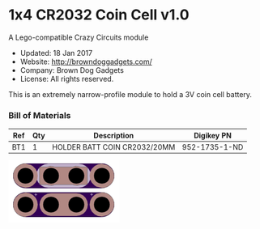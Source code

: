 <!--- start title --->
# 1x4 CR2032 Coin Cell v1.0
A Lego-compatible Crazy Circuits module

- Updated: 18 Jan 2017
- Website: http://browndoggadgets.com/
- Company: Brown Dog Gadgets
- License: All rights reserved.

<!--- end title --->
This is an extremely narrow-profile module to hold a 3V coin cell battery.

### Bill of Materials

<!--- bom start --->
|Ref|Qty|Description|Digikey PN|
|---|---|-----------|------|
|BT1|1|HOLDER BATT COIN CR2032/20MM|952-1735-1-ND|


<!--- bom end --->

![Gerber Preview](preview.png)

